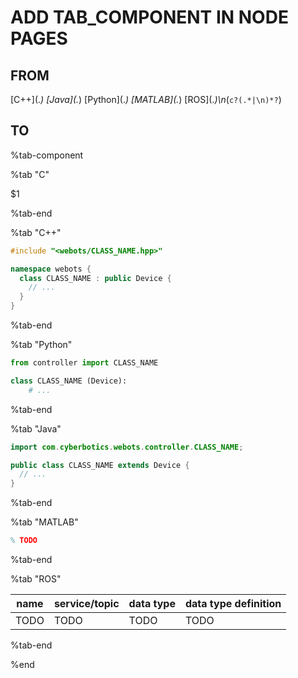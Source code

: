 # ADD TAB_COMPONENT IN NODE PAGES

## FROM

\[C\+\+\]\(.*\) \[Java\]\(.*\) \[Python\]\(.*\) \[MATLAB\]\(.*\) \[ROS\]\(.*\)\n*(```c?(.*|\n)*?```)

## TO

%tab-component

%tab "C"

$1

%tab-end

%tab "C++"

```cpp
#include "<webots/CLASS_NAME.hpp>"

namespace webots {
  class CLASS_NAME : public Device {
    // ...
  }
}
```

%tab-end

%tab "Python"

```python
from controller import CLASS_NAME

class CLASS_NAME (Device):
    # ...
```

%tab-end

%tab "Java"

```java
import com.cyberbotics.webots.controller.CLASS_NAME;

public class CLASS_NAME extends Device {
  // ...
}
```

%tab-end

%tab "MATLAB"

```matlab
% TODO
```

%tab-end

%tab "ROS"

| name | service/topic | data type | data type definition |
| --- | --- | --- | --- |
| TODO | TODO | TODO | TODO |

%tab-end

%end
